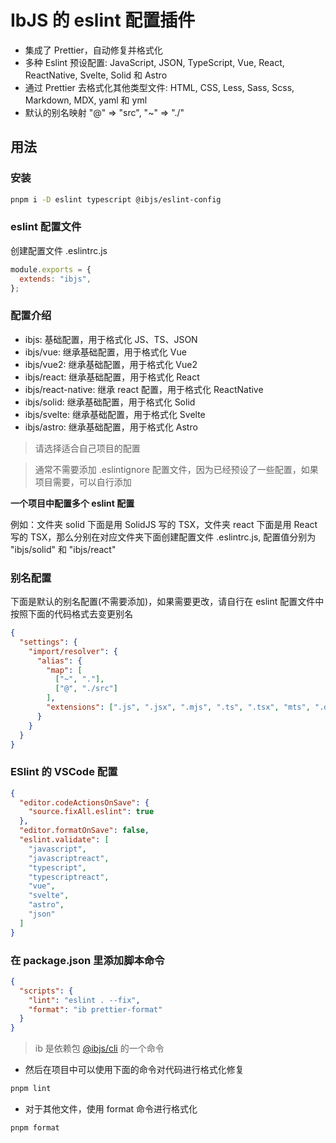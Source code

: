 # IbJS 的 eslint 配置插件

- 集成了 Prettier，自动修复并格式化
- 多种 Eslint 预设配置: JavaScript, JSON, TypeScript, Vue, React, ReactNative, Svelte, Solid 和 Astro
- 通过 Prettier 去格式化其他类型文件: HTML, CSS, Less, Sass, Scss, Markdown, MDX, yaml 和 yml
- 默认的别名映射 "@" => "src", "~" => "./"

## 用法

### 安装

```bash
pnpm i -D eslint typescript @ibjs/eslint-config
```

### eslint 配置文件

创建配置文件 .eslintrc.js

```js
module.exports = {
  extends: "ibjs",
};
```

### 配置介绍

- ibjs: 基础配置，用于格式化 JS、TS、JSON
- ibjs/vue: 继承基础配置，用于格式化 Vue
- ibjs/vue2: 继承基础配置，用于格式化 Vue2
- ibjs/react: 继承基础配置，用于格式化 React
- ibjs/react-native: 继承 react 配置，用于格式化 ReactNative
- ibjs/solid: 继承基础配置，用于格式化 Solid
- ibjs/svelte: 继承基础配置，用于格式化 Svelte
- ibjs/astro: 继承基础配置，用于格式化 Astro

> 请选择适合自己项目的配置

> 通常不需要添加 .eslintignore 配置文件，因为已经预设了一些配置，如果项目需要，可以自行添加

**一个项目中配置多个 eslint 配置**

例如：文件夹 solid 下面是用 SolidJS 写的 TSX，文件夹 react 下面是用 React 写的 TSX，那么分别在对应文件夹下面创建配置文件 .eslintrc.js, 配置值分别为 "ibjs/solid" 和 "ibjs/react"

### 别名配置

下面是默认的别名配置(不需要添加)，如果需要更改，请自行在 eslint 配置文件中按照下面的代码格式去变更别名

```json
{
  "settings": {
    "import/resolver": {
      "alias": {
        "map": [
          ["~", "."],
          ["@", "./src"]
        ],
        "extensions": [".js", ".jsx", ".mjs", ".ts", ".tsx", "mts", ".d.ts"]
      }
    }
  }
}
```

### ESlint 的 VSCode 配置

```json
{
  "editor.codeActionsOnSave": {
    "source.fixAll.eslint": true
  },
  "editor.formatOnSave": false,
  "eslint.validate": [
    "javascript",
    "javascriptreact",
    "typescript",
    "typescriptreact",
    "vue",
    "svelte",
    "astro",
    "json"
  ]
}
```

### 在 package.json 里添加脚本命令

```json
{
  "scripts": {
    "lint": "eslint . --fix",
    "format": "ib prettier-format"
  }
}
```

> ib 是依赖包 [@ibjs/cli](https://github.com/ibjs/cli) 的一个命令

- 然后在项目中可以使用下面的命令对代码进行格式化修复

```bash
pnpm lint
```

- 对于其他文件，使用 format 命令进行格式化

```bash
pnpm format
```
